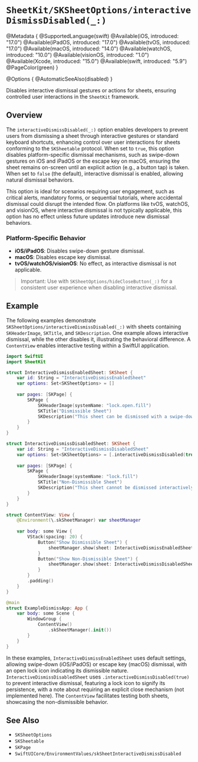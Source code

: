 # ``SheetKit/SKSheetOptions/interactiveDismissDisabled(_:)``

@Metadata {
    @SupportedLanguage(swift)
    @Available(iOS, introduced: "17.0")
    @Available(iPadOS, introduced: "17.0")
    @Available(tvOS, introduced: "17.0")
    @Available(macOS, introduced: "14.0")
    @Available(watchOS, introduced: "10.0")
    @Available(visionOS, introduced: "1.0")
    @Available(Xcode, introduced: "15.0")
    @Available(swift, introduced: "5.9")
    @PageColor(green)
}

@Options {
    @AutomaticSeeAlso(disabled)
}

Disables interactive dismissal gestures or actions for sheets, ensuring controlled user interactions in the `SheetKit` framework.

## Overview

The `interactiveDismissDisabled(_:)` option enables developers to prevent users from dismissing a sheet through interactive gestures or standard keyboard shortcuts, enhancing control over user interactions for sheets conforming to the `SKSheetable` protocol. When set to `true`, this option disables platform-specific dismissal mechanisms, such as swipe-down gestures on iOS and iPadOS or the escape key on macOS, ensuring the sheet remains on-screen until an explicit action (e.g., a button tap) is taken. When set to `false` (the default), interactive dismissal is enabled, allowing natural dismissal behaviors.

This option is ideal for scenarios requiring user engagement, such as critical alerts, mandatory forms, or sequential tutorials, where accidental dismissal could disrupt the intended flow. On platforms like tvOS, watchOS, and visionOS, where interactive dismissal is not typically applicable, this option has no effect unless future updates introduce new dismissal behaviors.

### Platform-Specific Behavior

- **iOS/iPadOS**: Disables swipe-down gesture dismissal.
- **macOS**: Disables escape key dismissal.
- **tvOS/watchOS/visionOS**: No effect, as interactive dismissal is not applicable.

> Important: Use with ``SKSheetOptions/hideCloseButton(_:)`` for a consistent user experience when disabling interactive dismissal.

## Example

The following examples demonstrate `SKSheetOptions/interactiveDismissDisabled(_:)` with sheets containing `SKHeaderImage`, `SKTitle`, and `SKDescription`. One example allows interactive dismissal, while the other disables it, illustrating the behavioral difference. A `ContentView` enables interactive testing within a SwiftUI application.

```swift
import SwiftUI
import SheetKit

struct InteractiveDismissEnabledSheet: SKSheet {
    var id: String = "InteractiveDismissEnabledSheet"
    var options: Set<SKSheetOptions> = []
    
    var pages: [SKPage] {
        SKPage {
            SKHeaderImage(systemName: "lock.open.fill")
            SKTitle("Dismissible Sheet")
            SKDescription("This sheet can be dismissed with a swipe-down gesture or escape key. Feel free to explore!")
        }
    }
}

struct InteractiveDismissDisabledSheet: SKSheet {
    var id: String = "InteractiveDismissDisabledSheet"
    var options: Set<SKSheetOptions> = [.interactiveDismissDisabled(true)]
    
    var pages: [SKPage] {
        SKPage {
            SKHeaderImage(systemName: "lock.fill")
            SKTitle("Non-Dismissible Sheet")
            SKDescription("This sheet cannot be dismissed interactively. Use a button to close it (not implemented here).")
        }
    }
}

struct ContentView: View {
    @Environment(\.skSheetManager) var sheetManager
    
    var body: some View {
        VStack(spacing: 20) {
            Button("Show Dismissible Sheet") {
                sheetManager.show(sheet: InteractiveDismissEnabledSheet.self)
            }
            Button("Show Non-Dismissible Sheet") {
                sheetManager.show(sheet: InteractiveDismissDisabledSheet.self)
            }
        }
        .padding()
    }
}

@main
struct ExampleDismissApp: App {
    var body: some Scene {
        WindowGroup {
            ContentView()
                .skSheetManager(.init())
        }
    }
}
```

In these examples, `InteractiveDismissEnabledSheet` uses default settings, allowing swipe-down (iOS/iPadOS) or escape key (macOS) dismissal, with an open lock icon indicating its dismissible nature. `InteractiveDismissDisabledSheet` uses `.interactiveDismissDisabled(true)` to prevent interactive dismissal, featuring a lock icon to signify its persistence, with a note about requiring an explicit close mechanism (not implemented here). The `ContentView` facilitates testing both sheets, showcasing the non-dismissible behavior.

## See Also

- ``SKSheetOptions``
- ``SKSheetable``
- ``SKPage``
- ``SwiftUICore/EnvironmentValues/skSheetInteractiveDismissDisabled``
